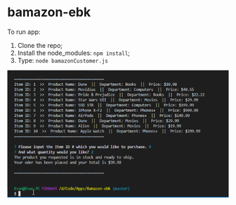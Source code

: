 # bamazon-ebk

To run app: 
1. Clone the repo;
2. Install the node_modules: `npm install`;
3. Type: `node bamazonCustomer.js`

![](screen-to-gif-node-bamazon-mysql.gif)